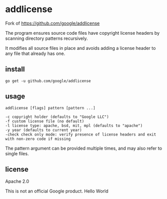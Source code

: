 # addlicense

Fork of https://github.com/google/addlicense

The program ensures source code files have copyright license headers
by scanning directory patterns recursively.

It modifies all source files in place and avoids adding a license header
to any file that already has one.

## install

    go get -u github.com/google/addlicense

## usage

    addlicense [flags] pattern [pattern ...]

    -c copyright holder (defaults to "Google LLC")
    -f custom license file (no default)
    -l license type: apache, bsd, mit, mpl (defaults to "apache")
    -y year (defaults to current year)
    -check check only mode: verify presence of license headers and exit with non-zero code if missing

The pattern argument can be provided multiple times, and may also refer
to single files.

## license

Apache 2.0

This is not an official Google product.
Hello World
